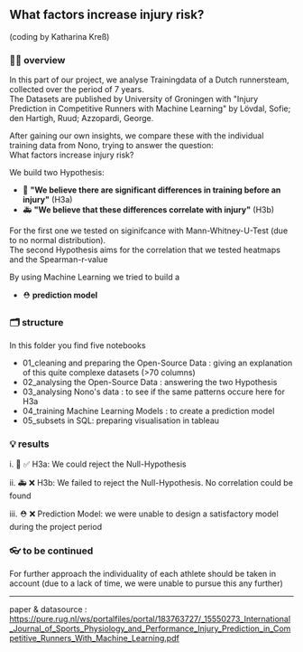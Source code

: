 ## What factors increase injury risk? 
(coding by Katharina Kreß)

### 👩‍💻 overview
In this part of our project, we analyse Trainingdata of a Dutch runnersteam, collected over the period of 7 years.  
The Datasets are published by University of Groningen with "Injury Prediction in Competitive Runners with Machine Learning" by Lövdal, Sofie; den Hartigh, Ruud; Azzopardi, George.

After gaining our own insights, we compare these with the individual training data from Nono, trying to answer the question:  
What factors increase injury risk?  

We build two Hypothesis:
- 🚨 **"We believe there are significant differences in training before an injury"** (H3a)
- 🚑 **"We believe that these differences correlate with injury"** (H3b)

For the first one we tested on siginifcance with Mann-Whitney-U-Test (due to no normal distribution).  
The second Hypothesis aims for the correlation that we tested heatmaps and the Spearman-r-value

By using Machine Learning we tried to build a
- ⛑️ **prediction model**

### 🗂️ structure
In this folder you find five notebooks
  - 01_cleaning and preparing the Open-Source Data : giving an explanation of this quite complexe datasets (>70 columns)
  - 02_analysing the Open-Source Data : answering the two Hypothesis
  - 03_analysing Nono's data : to see if the same patterns occure here for H3a
  - 04_training Machine Learning Models : to create a prediction model
  - 05_subsets in SQL: preparing visualisation in tableau


### 💡 results
i.  🚨 ✅ H3a: We could reject the Null-Hypothesis

ii.  🚑 ❌ H3b: We failed to reject the Null-Hypothesis. No correlation could be found

iii.  ⛑️ ❌ Prediction Model: we were unable to design a satisfactory model during the project period

### 👓 to be continued 

For further approach the individuality of each athlete should be taken in account (due to a lack of time, we were unable to pursue this any further)

 

________________________________

paper & datasource : https://pure.rug.nl/ws/portalfiles/portal/183763727/_15550273_International_Journal_of_Sports_Physiology_and_Performance_Injury_Prediction_in_Competitive_Runners_With_Machine_Learning.pdf

